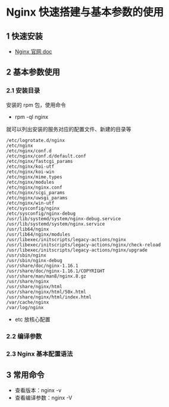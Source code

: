 # Nginx 快速搭建与基本参数的使用

## 1 快速安装

- [Nginx 官网 doc](http://nginx.org/en/linux_packages.html)

## 2 基本参数使用

### 2.1 安装目录

安装的 rpm 包，使用命令

- rpm -ql nginx

就可以列出安装的服务对应的配置文件、新建的目录等

```text
/etc/logrotate.d/nginx
/etc/nginx
/etc/nginx/conf.d
/etc/nginx/conf.d/default.conf
/etc/nginx/fastcgi_params
/etc/nginx/koi-utf
/etc/nginx/koi-win
/etc/nginx/mime.types
/etc/nginx/modules
/etc/nginx/nginx.conf
/etc/nginx/scgi_params
/etc/nginx/uwsgi_params
/etc/nginx/win-utf
/etc/sysconfig/nginx
/etc/sysconfig/nginx-debug
/usr/lib/systemd/system/nginx-debug.service
/usr/lib/systemd/system/nginx.service
/usr/lib64/nginx
/usr/lib64/nginx/modules
/usr/libexec/initscripts/legacy-actions/nginx
/usr/libexec/initscripts/legacy-actions/nginx/check-reload
/usr/libexec/initscripts/legacy-actions/nginx/upgrade
/usr/sbin/nginx
/usr/sbin/nginx-debug
/usr/share/doc/nginx-1.16.1
/usr/share/doc/nginx-1.16.1/COPYRIGHT
/usr/share/man/man8/nginx.8.gz
/usr/share/nginx
/usr/share/nginx/html
/usr/share/nginx/html/50x.html
/usr/share/nginx/html/index.html
/var/cache/nginx
/var/log/nginx
```

- etc 放核心配置

### 2.2 编译参数

### 2.3 Nginx 基本配置语法

## 3 常用命令

- 查看版本：nginx -v
- 查看编译参数：nginx -V